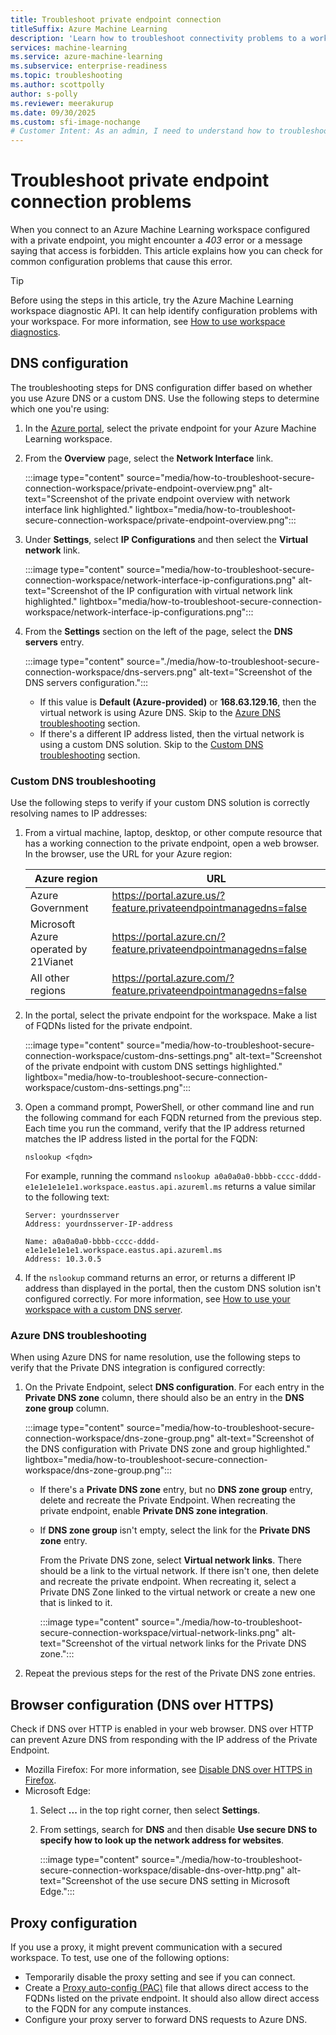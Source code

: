 ```yaml
---
title: Troubleshoot private endpoint connection
titleSuffix: Azure Machine Learning
description: 'Learn how to troubleshoot connectivity problems to a workspace that is configured with a private endpoint.'
services: machine-learning
ms.service: azure-machine-learning
ms.subservice: enterprise-readiness
ms.topic: troubleshooting
ms.author: scottpolly
author: s-polly
ms.reviewer: meerakurup
ms.date: 09/30/2025
ms.custom: sfi-image-nochange
# Customer Intent: As an admin, I need to understand how to troubleshoot connectivity problems to a workspace that is configured with a private endpoint.
---
```


# Troubleshoot private endpoint connection problems

When you connect to an Azure Machine Learning workspace configured with a private endpoint, you might encounter a *403* error or a message saying that access is forbidden. This article explains how you can check for common configuration problems that cause this error.

> [!TIP]
> Before using the steps in this article, try the Azure Machine Learning workspace diagnostic API. It can help identify configuration problems with your workspace. For more information, see [How to use workspace diagnostics](how-to-workspace-diagnostic-api.md).

## DNS configuration

The troubleshooting steps for DNS configuration differ based on whether you use Azure DNS or a custom DNS. Use the following steps to determine which one you're using:

1. In the [Azure portal](https://portal.azure.com), select the private endpoint for your Azure Machine Learning workspace.

1. From the **Overview** page, select the **Network Interface** link.

    :::image type="content" source="media/how-to-troubleshoot-secure-connection-workspace/private-endpoint-overview.png" alt-text="Screenshot of the private endpoint overview with network interface link highlighted." lightbox="media/how-to-troubleshoot-secure-connection-workspace/private-endpoint-overview.png":::

1. Under **Settings**, select **IP Configurations** and then select the **Virtual network** link.

    :::image type="content" source="media/how-to-troubleshoot-secure-connection-workspace/network-interface-ip-configurations.png" alt-text="Screenshot of the IP configuration with virtual network link highlighted." lightbox="media/how-to-troubleshoot-secure-connection-workspace/network-interface-ip-configurations.png":::

1. From the **Settings** section on the left of the page, select the **DNS servers** entry.

    :::image type="content" source="./media/how-to-troubleshoot-secure-connection-workspace/dns-servers.png" alt-text="Screenshot of the DNS servers configuration.":::

    * If this value is **Default (Azure-provided)** or **168.63.129.16**, then the virtual network is using Azure DNS. Skip to the [Azure DNS troubleshooting](#azure-dns-troubleshooting) section.
    * If there's a different IP address listed, then the virtual network is using a custom DNS solution. Skip to the [Custom DNS troubleshooting](#custom-dns-troubleshooting) section.

### Custom DNS troubleshooting

Use the following steps to verify if your custom DNS solution is correctly resolving names to IP addresses:

1. From a virtual machine, laptop, desktop, or other compute resource that has a working connection to the private endpoint, open a web browser. In the browser, use the URL for your Azure region:

    | Azure region | URL |
    | ----- | ----- |
    | Azure Government | <https://portal.azure.us/?feature.privateendpointmanagedns=false> |
    | Microsoft Azure operated by 21Vianet | <https://portal.azure.cn/?feature.privateendpointmanagedns=false> |
    | All other regions | <https://portal.azure.com/?feature.privateendpointmanagedns=false> |

1. In the portal, select the private endpoint for the workspace. Make a list of FQDNs listed for the private endpoint.

    :::image type="content" source="media/how-to-troubleshoot-secure-connection-workspace/custom-dns-settings.png" alt-text="Screenshot of the private endpoint with custom DNS settings highlighted." lightbox="media/how-to-troubleshoot-secure-connection-workspace/custom-dns-settings.png":::

1. Open a command prompt, PowerShell, or other command line and run the following command for each FQDN returned from the previous step. Each time you run the command, verify that the IP address returned matches the IP address listed in the portal for the FQDN:

    `nslookup <fqdn>`

    For example, running the command `nslookup a0a0a0a0-bbbb-cccc-dddd-e1e1e1e1e1e1.workspace.eastus.api.azureml.ms` returns a value similar to the following text:

    ```output
    Server: yourdnsserver
    Address: yourdnsserver-IP-address

    Name: a0a0a0a0-bbbb-cccc-dddd-e1e1e1e1e1e1.workspace.eastus.api.azureml.ms
    Address: 10.3.0.5
    ```

1. If the `nslookup` command returns an error, or returns a different IP address than displayed in the portal, then the custom DNS solution isn't configured correctly. For more information, see [How to use your workspace with a custom DNS server](how-to-custom-dns.md).

### Azure DNS troubleshooting

When using Azure DNS for name resolution, use the following steps to verify that the Private DNS integration is configured correctly:

1. On the Private Endpoint, select **DNS configuration**. For each entry in the **Private DNS zone** column, there should also be an entry in the **DNS zone group** column.

    :::image type="content" source="media/how-to-troubleshoot-secure-connection-workspace/dns-zone-group.png" alt-text="Screenshot of the DNS configuration with Private DNS zone and group highlighted." lightbox="media/how-to-troubleshoot-secure-connection-workspace/dns-zone-group.png":::

    * If there's a **Private DNS zone** entry, but no **DNS zone group** entry, delete and recreate the Private Endpoint. When recreating the private endpoint, enable **Private DNS zone integration**.
    * If **DNS zone group** isn't empty, select the link for the **Private DNS zone** entry.

        From the Private DNS zone, select **Virtual network links**. There should be a link to the virtual network. If there isn't one, then delete and recreate the private endpoint. When recreating it, select a Private DNS Zone linked to the virtual network or create a new one that is linked to it.

        :::image type="content" source="./media/how-to-troubleshoot-secure-connection-workspace/virtual-network-links.png" alt-text="Screenshot of the virtual network links for the Private DNS zone.":::

1. Repeat the previous steps for the rest of the Private DNS zone entries.

## Browser configuration (DNS over HTTPS)

Check if DNS over HTTP is enabled in your web browser. DNS over HTTP can prevent Azure DNS from responding with the IP address of the Private Endpoint.

* Mozilla Firefox: For more information, see [Disable DNS over HTTPS in Firefox](https://support.mozilla.org/en-US/kb/firefox-dns-over-https).
* Microsoft Edge:
    1. Select **...** in the top right corner, then select **Settings**.
    1. From settings, search for **DNS** and then disable **Use secure DNS to specify how to look up the network address for websites**.

        :::image type="content" source="./media/how-to-troubleshoot-secure-connection-workspace/disable-dns-over-http.png" alt-text="Screenshot of the use secure DNS setting in Microsoft Edge.":::

## Proxy configuration

If you use a proxy, it might prevent communication with a secured workspace. To test, use one of the following options:

* Temporarily disable the proxy setting and see if you can connect.
* Create a [Proxy auto-config (PAC)](https://wikipedia.org/wiki/Proxy_auto-config) file that allows direct access to the FQDNs listed on the private endpoint. It should also allow direct access to the FQDN for any compute instances.
* Configure your proxy server to forward DNS requests to Azure DNS.
